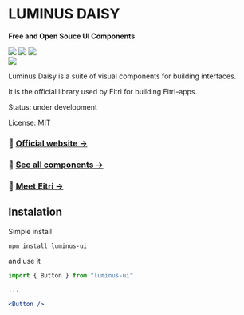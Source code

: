 # LUMINUS DAISY

**Free and Open Souce UI Components**

[![][version]](https://www.npmjs.com/package/luminus)
[![][commit]](https://github.com/tag/eitri-tech)
[![][license]](https://github.com/tag/eitri-tech/blob/master/LICENSE)  
[![][stars]](https://github.com/tag/eitri-tech)
<!-- [![][installs]](https://www.npmjs.com/package/luminus) -->


Luminus Daisy is a suite of visual components for building interfaces. 

It is the official library used by Eitri for building Eitri-apps.

Status: under development

License: MIT

### 📌 [Official website →](https://eitri.tech/)

### 📌 [See all components →](https://eitri.tech/components/)

### 📌 [Meet Eitri →](https://docs.eitri.tech/en/)

<!-- Animated Gif -->

<!-- Link to demo -->

## Instalation


Simple install

```
npm install luminus-ui
```
and use it

```jsx
import { Button } from "luminus-ui"

...

<Button />

```

[version]: https://badgen.net/github/tag/eitri-tech/luminus-2?label=Version&color=1AD1A5
[commit]: https://badgen.net/github/last-commit/tag/eitri-tech?label=Last%20commit&color=1AD1A5
[license]: https://badgen.net/github/license/tag/eitri-tech?label=License&color=1AD1A5
[stars]: https://badgen.net/github/stars/tag/eitri-tech?label=GitHub%20stars&color=1AD1A5
[docs-url]: https://docs.eitri.tech/en/
<!-- [contribute]: https://github.com/tag/eitri-tech/blob/master/.github/CONTRIBUTING.md -->
<!-- [contributors_img]: https://contrib.rocks/image?repo=tag/eitri-tech&columns=25&anon=1&max=300 -->
<!-- [contributors]: https://github.com/tag/eitri-tech/graphs/contributors -->
